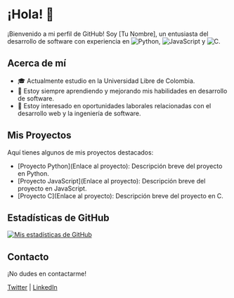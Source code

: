# ¡Hola! 👋

¡Bienvenido a mi perfil de GitHub! Soy [Tu Nombre], un entusiasta del desarrollo de software con experiencia en ![Python](https://img.shields.io/badge/Python-3776AB?style=flat&logo=python&logoColor=white), ![JavaScript](https://img.shields.io/badge/JavaScript-F7DF1E?style=flat&logo=javascript&logoColor=black) y ![C](https://img.shields.io/badge/C-00599C?style=flat&logo=c&logoColor=white).

## Acerca de mí

- 🎓 Actualmente estudio en la Universidad Libre de Colombia.
- 🌱 Estoy siempre aprendiendo y mejorando mis habilidades en desarrollo de software.
- 💼 Estoy interesado en oportunidades laborales relacionadas con el desarrollo web y la ingeniería de software.

## Mis Proyectos

Aquí tienes algunos de mis proyectos destacados:

- [Proyecto Python](Enlace al proyecto): Descripción breve del proyecto en Python.
- [Proyecto JavaScript](Enlace al proyecto): Descripción breve del proyecto en JavaScript.
- [Proyecto C](Enlace al proyecto): Descripción breve del proyecto en C.

## Estadísticas de GitHub

[![Mis estadísticas de GitHub](https://github-readme-stats.vercel.app/api?username=TU_NOMBRE_DE_USUARIO&show_icons=true&theme=radical)](https://github.com/TU_NOMBRE_DE_USUARIO)

## Contacto

¡No dudes en contactarme!

[Twitter](https://twitter.com/TU_USUARIO_DE_TWITTER) | [LinkedIn](https://www.linkedin.com/in/TU_PERFIL_DE_LINKEDIN/)
